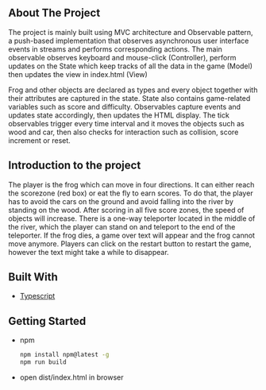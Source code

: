 ## About The Project
The project is mainly built using MVC architecture and Observable pattern, a push-based
implementation that observes asynchronous user interface events in streams and performs
corresponding actions. The main observable observes keyboard and mouse-click
(Controller), perform updates on the State which keep tracks of all the data in the game
(Model) then updates the view in index.html (View)

Frog and other objects are declared as types and every object together with their attributes
are captured in the state. State also contains game-related variables such as score and
difficulty. Observables capture events and updates state accordingly, then updates the HTML
display. The tick observables trigger every time interval and it moves the objects such as
wood and car, then also checks for interaction such as collision, score increment or reset.

## Introduction to the project
The player is the frog which can move in four directions. It can either reach the scorezone
(red box) or eat the fly to earn scores. To do that, the player has to avoid the cars on the
ground and avoid falling into the river by standing on the wood. After scoring in all five score
zones, the speed of objects will increase. There is a one-way teleporter located in the
middle of the river, which the player can stand on and teleport to the end of the teleporter. If
the frog dies, a game over text will appear and the frog cannot move anymore. Players can
click on the restart button to restart the game, however the text might take a while to
disappear.

## Built With
* [Typescript][ts-url]

[ts-url]: https://www.typescriptlang.org/

## Getting Started
* npm
  ```sh
  npm install npm@latest -g
  npm run build
  ```
* open dist/index.html in browser

